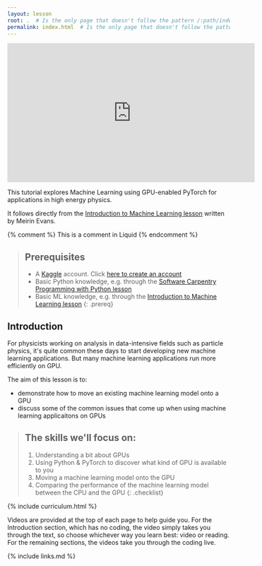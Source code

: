 ```yaml
---
layout: lesson
root: .  # Is the only page that doesn't follow the pattern /:path/index.html
permalink: index.html  # Is the only page that doesn't follow the pattern /:path/index.html
---
```


<iframe width="560" height="315" src="https://www.youtube.com/embed/8AaQacEv13A" frameborder="0" allow="accelerometer; autoplay; clipboard-write; encrypted-media; gyroscope; picture-in-picture" allowfullscreen></iframe>

This tutorial explores Machine Learning using GPU-enabled PyTorch for applications in high energy physics.

It follows directly from the [Introduction to Machine Learning lesson](https://hsf-training.github.io/hsf-training-ml-webpage/) written by Meirin Evans.

<!-- this is an html comment -->

{% comment %} This is a comment in Liquid {% endcomment %}


> ## Prerequisites
> * A [Kaggle](https://www.kaggle.com/) account. Click [here to create an account](https://www.kaggle.com/account/login?phase=startRegisterTab&returnUrl=%2F)
> * Basic Python knowledge, e.g. through the [Software Carpentry Programming with Python lesson](https://swcarpentry.github.io/python-novice-inflammation/) 
> * Basic ML knowledge, e.g. through the [Introduction to Machine Learning lesson](https://hsf-training.github.io/hsf-training-ml-webpage/) 
{: .prereq}

Introduction
------------

For physicists working on analysis in data-intensive fields such as particle physics, it's quite common these days to start developing new machine learning applications. But many machine learning applications run more efficiently on GPU.

The aim of this lesson is to:
- demonstrate how to move an existing machine learning model onto a GPU
- discuss some of the common issues that come up when using machine learning applicaitons on GPUs

> ## The skills we'll focus on:
>
> 1.  Understanding a bit about GPUs
> 2.  Using Python & PyTorch to discover what kind of GPU is available to you 
> 3.  Moving a machine learning model onto the GPU
> 4.  Comparing the performance of the machine learning model between the CPU and the GPU
{: .checklist}

{% include curriculum.html %}

Videos are provided at the top of each page to help guide you. For the Introduction section, which has no coding, the video simply takes you through the text, so choose whichever way you learn best: video or reading. For the remaining sections, the videos take you through the coding live.

{% include links.md %}
